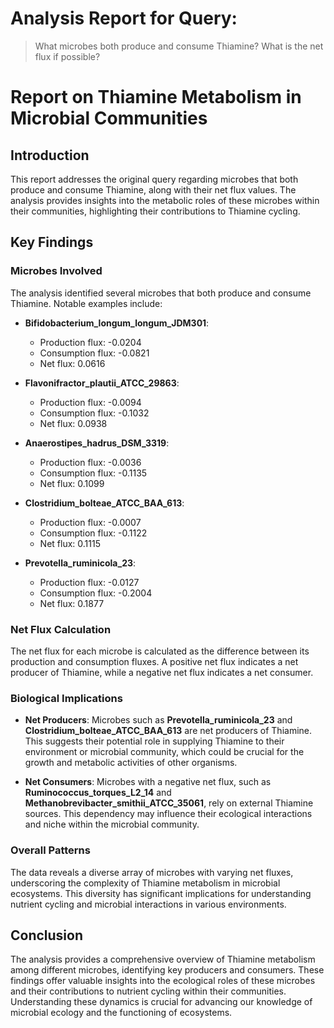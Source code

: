 # Analysis Report for Query:

> What microbes both produce and consume Thiamine? What is the net flux if possible?

# Report on Thiamine Metabolism in Microbial Communities

## Introduction
This report addresses the original query regarding microbes that both produce and consume Thiamine, along with their net flux values. The analysis provides insights into the metabolic roles of these microbes within their communities, highlighting their contributions to Thiamine cycling.

## Key Findings

### Microbes Involved
The analysis identified several microbes that both produce and consume Thiamine. Notable examples include:

- **Bifidobacterium_longum_longum_JDM301**: 
  - Production flux: -0.0204
  - Consumption flux: -0.0821
  - Net flux: 0.0616

- **Flavonifractor_plautii_ATCC_29863**: 
  - Production flux: -0.0094
  - Consumption flux: -0.1032
  - Net flux: 0.0938

- **Anaerostipes_hadrus_DSM_3319**: 
  - Production flux: -0.0036
  - Consumption flux: -0.1135
  - Net flux: 0.1099

- **Clostridium_bolteae_ATCC_BAA_613**: 
  - Production flux: -0.0007
  - Consumption flux: -0.1122
  - Net flux: 0.1115

- **Prevotella_ruminicola_23**: 
  - Production flux: -0.0127
  - Consumption flux: -0.2004
  - Net flux: 0.1877

### Net Flux Calculation
The net flux for each microbe is calculated as the difference between its production and consumption fluxes. A positive net flux indicates a net producer of Thiamine, while a negative net flux indicates a net consumer.

### Biological Implications
- **Net Producers**: Microbes such as **Prevotella_ruminicola_23** and **Clostridium_bolteae_ATCC_BAA_613** are net producers of Thiamine. This suggests their potential role in supplying Thiamine to their environment or microbial community, which could be crucial for the growth and metabolic activities of other organisms.
  
- **Net Consumers**: Microbes with a negative net flux, such as **Ruminococcus_torques_L2_14** and **Methanobrevibacter_smithii_ATCC_35061**, rely on external Thiamine sources. This dependency may influence their ecological interactions and niche within the microbial community.

### Overall Patterns
The data reveals a diverse array of microbes with varying net fluxes, underscoring the complexity of Thiamine metabolism in microbial ecosystems. This diversity has significant implications for understanding nutrient cycling and microbial interactions in various environments.

## Conclusion
The analysis provides a comprehensive overview of Thiamine metabolism among different microbes, identifying key producers and consumers. These findings offer valuable insights into the ecological roles of these microbes and their contributions to nutrient cycling within their communities. Understanding these dynamics is crucial for advancing our knowledge of microbial ecology and the functioning of ecosystems.